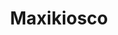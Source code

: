 ---
title: "Maxikiosco"
url: /ciudad-autonoma-de-buenos-aires/maxikiosco-monteagudo-2/
shop: comodidad
---